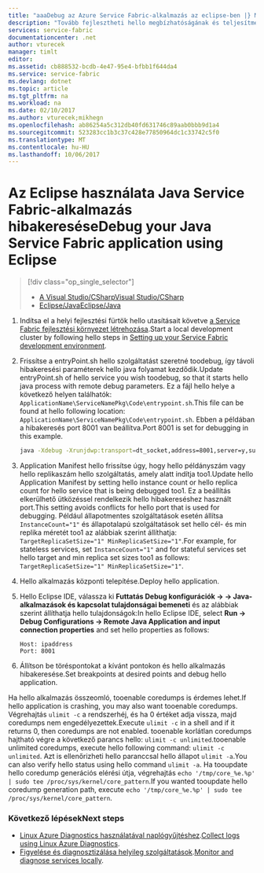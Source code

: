 ```yaml
---
title: "aaaDebug az Azure Service Fabric-alkalmazás az eclipse-ben |} Microsoft Docs"
description: "Tovább fejlesztheti hello megbízhatóságának és teljesítményének a szolgáltatások fejlesztéséhez és a helyi fejlesztési fürtök Hibakeresés az eclipse-ben őket."
services: service-fabric
documentationcenter: .net
author: vturecek
manager: timlt
editor: 
ms.assetid: cb888532-bcdb-4e47-95e4-bfbb1f644da4
ms.service: service-fabric
ms.devlang: dotnet
ms.topic: article
ms.tgt_pltfrm: na
ms.workload: na
ms.date: 02/10/2017
ms.author: vturecek;mikhegn
ms.openlocfilehash: ab86254a5c312db40fd631746c89aab0bbb9d1a4
ms.sourcegitcommit: 523283cc1b3c37c428e77850964dc1c33742c5f0
ms.translationtype: MT
ms.contentlocale: hu-HU
ms.lasthandoff: 10/06/2017
---
```

# <a name="debug-your-java-service-fabric-application-using-eclipse"></a><span data-ttu-id="51b7d-103">Az Eclipse használata Java Service Fabric-alkalmazás hibakeresése</span><span class="sxs-lookup"><span data-stu-id="51b7d-103">Debug your Java Service Fabric application using Eclipse</span></span>
> [!div class="op_single_selector"]
> * [<span data-ttu-id="51b7d-104">A Visual Studio/CSharp</span><span class="sxs-lookup"><span data-stu-id="51b7d-104">Visual Studio/CSharp</span></span>](service-fabric-debugging-your-application.md) 
> * [<span data-ttu-id="51b7d-105">Eclipse/Java</span><span class="sxs-lookup"><span data-stu-id="51b7d-105">Eclipse/Java</span></span>](service-fabric-debugging-your-application-java.md)
> 

1. <span data-ttu-id="51b7d-106">Indítsa el a helyi fejlesztési fürtök hello utasításait követve [a Service Fabric fejlesztési környezet létrehozása](service-fabric-get-started-linux.md).</span><span class="sxs-lookup"><span data-stu-id="51b7d-106">Start a local development cluster by following hello steps in [Setting up your Service Fabric development environment](service-fabric-get-started-linux.md).</span></span>

2. <span data-ttu-id="51b7d-107">Frissítse a entryPoint.sh hello szolgáltatást szeretné toodebug, így távoli hibakeresési paraméterek hello java folyamat kezdődik.</span><span class="sxs-lookup"><span data-stu-id="51b7d-107">Update entryPoint.sh of hello service you wish toodebug, so that it starts hello java process with remote debug parameters.</span></span> <span data-ttu-id="51b7d-108">Ez a fájl hello helye a következő helyen találhatók: ``ApplicationName\ServiceNamePkg\Code\entrypoint.sh``.</span><span class="sxs-lookup"><span data-stu-id="51b7d-108">This file can be found at hello following location: ``ApplicationName\ServiceNamePkg\Code\entrypoint.sh``.</span></span> <span data-ttu-id="51b7d-109">Ebben a példában a hibakeresés port 8001 van beállítva.</span><span class="sxs-lookup"><span data-stu-id="51b7d-109">Port 8001 is set for debugging in this example.</span></span>

    ```sh
    java -Xdebug -Xrunjdwp:transport=dt_socket,address=8001,server=y,suspend=y -Djava.library.path=$LD_LIBRARY_PATH -jar myapp.jar
    ```
3. <span data-ttu-id="51b7d-110">Application Manifest hello frissítse úgy, hogy hello példányszám vagy hello replikaszám hello szolgáltatás, amely alatt indítja too1.</span><span class="sxs-lookup"><span data-stu-id="51b7d-110">Update hello Application Manifest by setting hello instance count or hello replica count for hello service that is being debugged too1.</span></span> <span data-ttu-id="51b7d-111">Ez a beállítás elkerülhető ütközéssel rendelkezik hello hibakereséshez használt port.</span><span class="sxs-lookup"><span data-stu-id="51b7d-111">This setting avoids conflicts for hello port that is used for debugging.</span></span> <span data-ttu-id="51b7d-112">Például állapotmentes szolgáltatások esetén állítsa ``InstanceCount="1"`` és állapotalapú szolgáltatások set hello cél- és min replika méretét too1 az alábbiak szerint állíthatja: `` TargetReplicaSetSize="1" MinReplicaSetSize="1"``.</span><span class="sxs-lookup"><span data-stu-id="51b7d-112">For example, for stateless services, set ``InstanceCount="1"`` and for stateful services set hello target and min replica set sizes too1 as follows: `` TargetReplicaSetSize="1" MinReplicaSetSize="1"``.</span></span>

4. <span data-ttu-id="51b7d-113">Hello alkalmazás központi telepítése.</span><span class="sxs-lookup"><span data-stu-id="51b7d-113">Deploy hello application.</span></span>

5. <span data-ttu-id="51b7d-114">Hello Eclipse IDE, válassza ki **Futtatás Debug konfigurációk -> -> Java-alkalmazások és kapcsolat tulajdonságai bemeneti** és az alábbiak szerint állíthatja hello tulajdonságok:</span><span class="sxs-lookup"><span data-stu-id="51b7d-114">In hello Eclipse IDE, select **Run -> Debug Configurations -> Remote Java Application and input connection properties** and set hello properties as follows:</span></span>

   ```
   Host: ipaddress
   Port: 8001
   ```
6.  <span data-ttu-id="51b7d-115">Állítson be töréspontokat a kívánt pontokon és hello alkalmazás hibakeresése.</span><span class="sxs-lookup"><span data-stu-id="51b7d-115">Set breakpoints at desired points and debug hello application.</span></span>

<span data-ttu-id="51b7d-116">Ha hello alkalmazás összeomló, tooenable coredumps is érdemes lehet.</span><span class="sxs-lookup"><span data-stu-id="51b7d-116">If hello application is crashing, you may also want tooenable coredumps.</span></span> <span data-ttu-id="51b7d-117">Végrehajtás ``ulimit -c`` a rendszerhéj, és ha 0 értéket adja vissza, majd coredumps nem engedélyezettek.</span><span class="sxs-lookup"><span data-stu-id="51b7d-117">Execute ``ulimit -c`` in a shell and if it returns 0, then coredumps are not enabled.</span></span> <span data-ttu-id="51b7d-118">tooenable korlátlan coredumps hajtható végre a következő parancs hello: ``ulimit -c unlimited``.</span><span class="sxs-lookup"><span data-stu-id="51b7d-118">tooenable unlimited coredumps, execute hello following command: ``ulimit -c unlimited``.</span></span> <span data-ttu-id="51b7d-119">Azt is ellenőrizheti hello paranccsal hello állapot ``ulimit -a``.</span><span class="sxs-lookup"><span data-stu-id="51b7d-119">You can also verify hello status using hello command ``ulimit -a``.</span></span>  <span data-ttu-id="51b7d-120">Ha tooupdate hello coredump generációs elérési útja, végrehajtás ``echo '/tmp/core_%e.%p' | sudo tee /proc/sys/kernel/core_pattern``.</span><span class="sxs-lookup"><span data-stu-id="51b7d-120">If you wanted tooupdate hello coredump generation path, execute ``echo '/tmp/core_%e.%p' | sudo tee /proc/sys/kernel/core_pattern``.</span></span> 

### <a name="next-steps"></a><span data-ttu-id="51b7d-121">Következő lépések</span><span class="sxs-lookup"><span data-stu-id="51b7d-121">Next steps</span></span>

* <span data-ttu-id="51b7d-122">[Linux Azure Diagnostics használatával naplógyűjtéshez](service-fabric-diagnostics-how-to-setup-lad.md).</span><span class="sxs-lookup"><span data-stu-id="51b7d-122">[Collect logs using Linux Azure Diagnostics](service-fabric-diagnostics-how-to-setup-lad.md).</span></span>
* <span data-ttu-id="51b7d-123">[Figyelése és diagnosztizálása helyileg szolgáltatások](service-fabric-diagnostics-how-to-monitor-and-diagnose-services-locally-linux.md).</span><span class="sxs-lookup"><span data-stu-id="51b7d-123">[Monitor and diagnose services locally](service-fabric-diagnostics-how-to-monitor-and-diagnose-services-locally-linux.md).</span></span>
